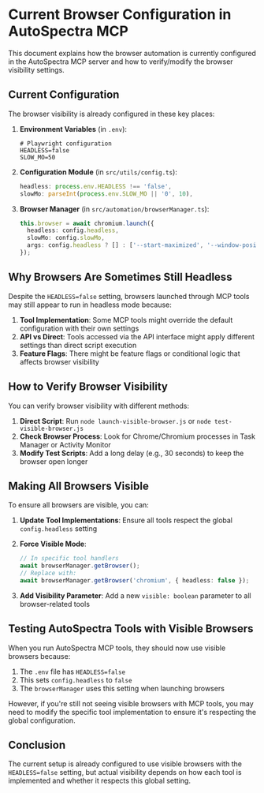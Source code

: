 # Current Browser Configuration in AutoSpectra MCP

This document explains how the browser automation is currently configured in the AutoSpectra MCP server and how to verify/modify the browser visibility settings.

## Current Configuration

The browser visibility is already configured in these key places:

1. **Environment Variables** (in `.env`):
   ```
   # Playwright configuration
   HEADLESS=false
   SLOW_MO=50
   ```

2. **Configuration Module** (in `src/utils/config.ts`):
   ```typescript
   headless: process.env.HEADLESS !== 'false',
   slowMo: parseInt(process.env.SLOW_MO || '0', 10),
   ```

3. **Browser Manager** (in `src/automation/browserManager.ts`):
   ```typescript
   this.browser = await chromium.launch({ 
     headless: config.headless, 
     slowMo: config.slowMo, 
     args: config.headless ? [] : ['--start-maximized', '--window-position=50,50']
   });
   ```

## Why Browsers Are Sometimes Still Headless

Despite the `HEADLESS=false` setting, browsers launched through MCP tools may still appear to run in headless mode because:

1. **Tool Implementation**: Some MCP tools might override the default configuration with their own settings
2. **API vs Direct**: Tools accessed via the API interface might apply different settings than direct script execution
3. **Feature Flags**: There might be feature flags or conditional logic that affects browser visibility

## How to Verify Browser Visibility

You can verify browser visibility with different methods:

1. **Direct Script**: Run `node launch-visible-browser.js` or `node test-visible-browser.js`
2. **Check Browser Process**: Look for Chrome/Chromium processes in Task Manager or Activity Monitor
3. **Modify Test Scripts**: Add a long delay (e.g., 30 seconds) to keep the browser open longer

## Making All Browsers Visible

To ensure all browsers are visible, you can:

1. **Update Tool Implementations**: Ensure all tools respect the global `config.headless` setting
2. **Force Visible Mode**:
   ```typescript
   // In specific tool handlers
   await browserManager.getBrowser();
   // Replace with:
   await browserManager.getBrowser('chromium', { headless: false });
   ```

3. **Add Visibility Parameter**: Add a new `visible: boolean` parameter to all browser-related tools

## Testing AutoSpectra Tools with Visible Browsers

When you run AutoSpectra MCP tools, they should now use visible browsers because:

1. The `.env` file has `HEADLESS=false`
2. This sets `config.headless` to `false`
3. The `browserManager` uses this setting when launching browsers

However, if you're still not seeing visible browsers with MCP tools, you may need to modify the specific tool implementation to ensure it's respecting the global configuration.

## Conclusion

The current setup is already configured to use visible browsers with the `HEADLESS=false` setting, but actual visibility depends on how each tool is implemented and whether it respects this global setting.
